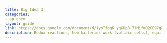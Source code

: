 ```yaml
---
title: Big Idea 3
categories:
- ap_chem
layout: guide
link: https://docs.google.com/document/d/1yoTfoqK_yqGDp8-7lMifmQ2CE97gXoImL7K7zu1kk1c/
description: Redux reactions, how batteries work (voltaic cells), equilibrium.
---
```

